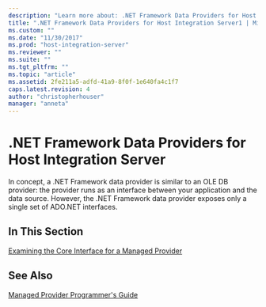 ```yaml
---
description: "Learn more about: .NET Framework Data Providers for Host Integration Server"
title: ".NET Framework Data Providers for Host Integration Server1 | Microsoft Docs"
ms.custom: ""
ms.date: "11/30/2017"
ms.prod: "host-integration-server"
ms.reviewer: ""
ms.suite: ""
ms.tgt_pltfrm: ""
ms.topic: "article"
ms.assetid: 2fe211a5-adfd-41a9-8f0f-1e640fa4c1f7
caps.latest.revision: 4
author: "christopherhouser"
manager: "anneta"
---
```

# .NET Framework Data Providers for Host Integration Server
In concept, a .NET Framework data provider is similar to an OLE DB provider: the provider runs as an interface between your application and the data source. However, the .NET Framework data provider exposes only a single set of ADO.NET interfaces.  
  
## In This Section  
 [Examining the Core Interface for a Managed Provider](../core/examining-the-core-interface-for-a-managed-provider1.md)  
  
## See Also  
 [Managed Provider Programmer's Guide](../core/managed-provider-programmer-s-guide2.md)

